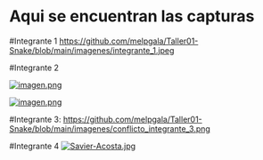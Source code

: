 # Aqui se encuentran las capturas
#Integrante 1
https://github.com/melpgala/Taller01-Snake/blob/main/imagenes/integrante_1.jpeg

#Integrante 2

[![imagen.png](https://i.postimg.cc/MHnWJF5d/imagen.png)](https://postimg.cc/2Lfp4TPZ)

[![imagen.png](https://i.postimg.cc/Fzp0w1Pj/imagen.png)](https://postimg.cc/vx11V8wB)

#Integrante 3:
https://github.com/melpgala/Taller01-Snake/blob/main/imagenes/conflicto_integrante_3.png

#Integrante 4
[![Savier-Acosta.jpg](https://i.postimg.cc/jq49RXmh/Savier-Acosta.jpg)](https://postimg.cc/LhhvTzHq)
